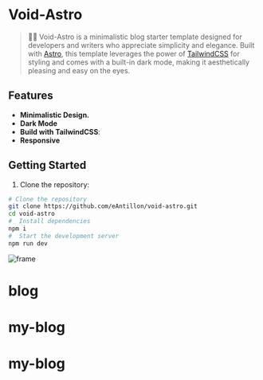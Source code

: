 
# Void-Astro

> 🧑‍🚀 Void-Astro is a minimalistic blog starter template designed for developers and writers who appreciate simplicity and elegance. Built with [Astro](https://astro.build/), this template leverages the power of [TailwindCSS](https://tailwindcss.com/) for styling and comes with a built-in dark mode, making it aesthetically pleasing and easy on the eyes.

## Features

- **Minimalistic Design.**
- **Dark Mode**
- **Build with TailwindCSS**: 
- **Responsive**


## Getting Started

1. Clone the repository:
```bash
# Clone the repository
git clone https://github.com/eAntillon/void-astro.git
cd void-astro
#  Install dependencies
npm i
#  Start the development server
npm run dev
```
![frame](https://github.com/user-attachments/assets/0ab4b7b7-6b20-4ae2-8266-aa029a503cf1)

# blog
# my-blog
# my-blog

